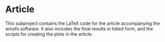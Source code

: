# Article

This subproject contains the LaTeX code for the article accompanying the winsfs software. It also includes the final results in tidied form, and the scripts for creating the plots in the article.
